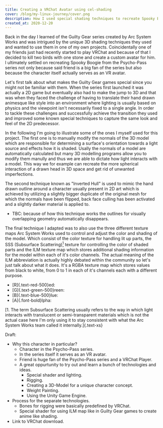 ```yaml
---
title: Creating a VRChat Avatar using cel-shading
cover: /blog/my-linux-journey/cover.png
description: How I used special shading techniques to recreate Spooky Boogie from the Psycho-Pass series as a VRChat Avatar.
created_at: 2020-12-20
---
```


Back in the day I learned of the Guilty Gear series created by Arc System Works and was intrigued by the unique 3D shading techniques they used and wanted to use them in one of my own projects. Coincidentally one of my friends just had recently started to play VRChat and because of that I decided to kill two birds with one stone and create a custom avatar for him. I ultimately settled on recreating Spooky Boogie from the Psycho-Pass series not only because said friend is a big fan of the series but also because the character itself actually serves as an VR avatar.

Let's first talk about what makes the Guilty Gear games special since you might not be familiar with them. When the series first launched it was actually a 2D game but eventually also had to make the jump to 3D and that was when they faced the challenge of having to translate their hand drawn animesque like style into an environment where lighting is usually based on physics and the viewpoint isn't necessarily fixed to a single angle. In order to tackle these challenges and successfully achieve the transition they used and improved some known special techniques to capture the same look and feel of the 2D predecessor.

In the following I'm going to illustrate some of the ones I myself used for this project. The first one is to manually modify the normals of the 3D model which are responsible for determining a surface's orientation towards a light source and effects how it is shaded. Usally the normals of a model are automatically calculated but many 3D modelling programs allow you to modify them manully and thus we are able to dictate how light interacts with a model. This way we for example can recreate the more spherical interaction of a drawn head in 3D space and get rid of unwanted imperfections.

The second technique known as "Inverted Hull" is used to mimic the hand drawn outline around a character usually present in 2D art which is achieved by utilizing a slightly bigger duplicate of the original mesh for which the normals have been flipped, back face culling has been activated and a slightly darker material is applied to.

* TBC: because of how this technique works the outlines for visually overlapping geometry automatically disappears.

The final technique I adapted was to also use the three different texture maps Arc System Works used to control and adjust the color and shading of the model. Which consist of the color texture for handling lit up parts, the SSS (Subsurface Scattering)[<sup>1</sup>](#SSS) texture for controlling the color of shaded parts and the ILM texture map which stores additional shading information for the model within each of it's color channels. The actual meaning of the ILM abbreviation is actually highly debated within the community so let's just talk about what it does. It's a RGBA texture map which stores values from black to white, from 0 to 1 in each of it's channels each with a different purpose.

* [R]{.text-red-500}ed:
* [G]{.text-green-500}reen:
* [B]{.text-blue-500}lue:
* [A]{.font-bold}lpha:

[1. <a name="SSS"></a>The term Subsurface Scattering usually refers to the way in which light interacts with translucent or semi-transparent materials which is not the actual case here I'm only using it to stay consistent with what the Arc System Works team called it internally.]{.text-xs}

Draft:
* Why this character in particular?
  * Character in the Psycho-Pass series.
  * In the series itself it serves as an VR avatar.
  * Friend is huge fan of the Psycho-Pass series and a VRChat Player.
  * A great oppurtunity to try out and learn a bunch of technologies and ideas.
    * Special shader and lighting.
    * Rigging.
    * Creating a 3D-Model for a unique character concept.
    * Weight Painting.
    * Using the Unity Game Engine.
* Process for the separate technologies.
  * Bones for rigging were basically predefined by VRChat.
  * Special shader for using ILM map like in Guilty Gear games to create anime like shading.
* Link to VRChat download.
